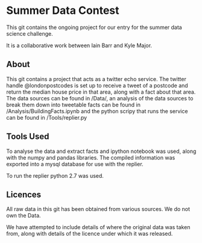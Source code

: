 Summer Data Contest
===================

This git contains the ongoing project for our entry for the summer data science challenge. 

It is a collaborative work between Iain Barr and Kyle Major.

About
------
This git contains a project that acts as a twitter echo service. The twitter handle @londonpostcodes is set up to receive a tweet of a postcode and return the median house price in that area, along with a fact about that area. The data sources can be found in /Data/, an analysis of the data sources to break them down into tweetable facts can be found in /Analysis/BuildingFacts.ipynb and the python scripy that runs the service can be found in /Tools/replier.py

Tools Used
----------
To analyse the data and extract facts and ipython notebook was used, along with the numpy and pandas libraries. The compiled information was exported into a mysql database for use with the replier.

To run the replier python 2.7 was used.

Licences
---------
All raw data in this git has been obtained from various sources. We do not own the Data.

We have attempted to include details of where the original data was taken from, along with details of the licence under which it was released. 
